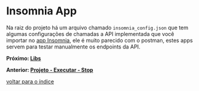 # Insomnia App

Na raiz do projeto há um arquivo chamado `insomnia_config.json` que tem algumas configurações de chamadas a API implementada que você importar no [app Insomnia](https://insomnia.rest/), ele é muito parecido com o postman, estes apps servem para testar manualmente os endpoints da API.

**Próximo: [Libs](/docs/libs.md)**

**Anterior: [Projeto - Executar - Stop](/docs/projeto/executar-producao-stop.md)**

[voltar para o índice](../README.md#lista-de-conteúdo)

